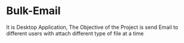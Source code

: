 # Bulk-Email
It is Desktop Application, The Objective of the Project is send Email to different users with attach different type of file at a time 
